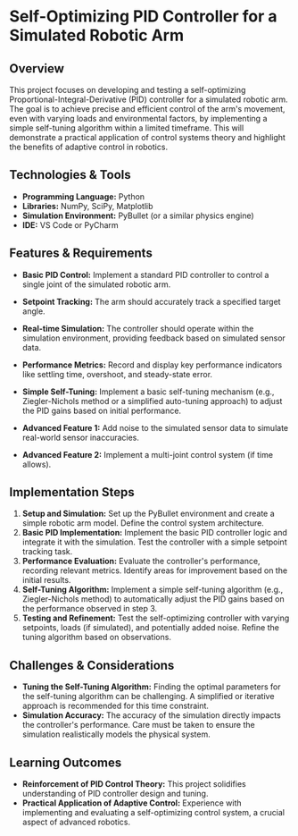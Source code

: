 # Self-Optimizing PID Controller for a Simulated Robotic Arm

## Overview
This project focuses on developing and testing a self-optimizing Proportional-Integral-Derivative (PID) controller for a simulated robotic arm.  The goal is to achieve precise and efficient control of the arm's movement, even with varying loads and environmental factors, by implementing a simple self-tuning algorithm within a limited timeframe.  This will demonstrate a practical application of control systems theory and highlight the benefits of adaptive control in robotics.

## Technologies & Tools

* **Programming Language:** Python
* **Libraries:** NumPy, SciPy, Matplotlib
* **Simulation Environment:** PyBullet (or a similar physics engine)
* **IDE:**  VS Code or PyCharm


## Features & Requirements
- **Basic PID Control:** Implement a standard PID controller to control a single joint of the simulated robotic arm.
- **Setpoint Tracking:**  The arm should accurately track a specified target angle.
- **Real-time Simulation:** The controller should operate within the simulation environment, providing feedback based on simulated sensor data.
- **Performance Metrics:**  Record and display key performance indicators like settling time, overshoot, and steady-state error.
- **Simple Self-Tuning:** Implement a basic self-tuning mechanism (e.g., Ziegler-Nichols method or a simplified auto-tuning approach) to adjust the PID gains based on initial performance.

- **Advanced Feature 1:** Add noise to the simulated sensor data to simulate real-world sensor inaccuracies.
- **Advanced Feature 2:** Implement a multi-joint control system (if time allows).


## Implementation Steps
1. **Setup and Simulation:** Set up the PyBullet environment and create a simple robotic arm model.  Define the control system architecture.
2. **Basic PID Implementation:** Implement the basic PID controller logic and integrate it with the simulation. Test the controller with a simple setpoint tracking task.
3. **Performance Evaluation:**  Evaluate the controller's performance, recording relevant metrics.  Identify areas for improvement based on the initial results.
4. **Self-Tuning Algorithm:** Implement a simple self-tuning algorithm (e.g., Ziegler-Nichols method) to automatically adjust the PID gains based on the performance observed in step 3.
5. **Testing and Refinement:** Test the self-optimizing controller with varying setpoints, loads (if simulated), and potentially added noise. Refine the tuning algorithm based on observations.

## Challenges & Considerations
- **Tuning the Self-Tuning Algorithm:** Finding the optimal parameters for the self-tuning algorithm can be challenging.  A simplified or iterative approach is recommended for this time constraint.
- **Simulation Accuracy:** The accuracy of the simulation directly impacts the controller's performance.  Care must be taken to ensure the simulation realistically models the physical system.

## Learning Outcomes
- **Reinforcement of PID Control Theory:** This project solidifies understanding of PID controller design and tuning.
- **Practical Application of Adaptive Control:**  Experience with implementing and evaluating a self-optimizing control system, a crucial aspect of advanced robotics.

